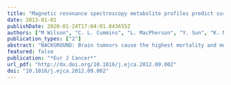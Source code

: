 ```yaml
---
title: "Magnetic resonance spectroscopy metabolite profiles predict survival in paediatric brain tumours."
date: 2013-01-01
publishDate: 2020-01-24T17:04:01.043655Z
authors: ["M Wilson", "C. L. Cummins", "L. MacPherson", "Y. Sun", "K. Natarajan", "R. G. Grundy", "T. N. Arvanitis", "R. A. Kauppinen", "A. C. Peet"]
publication_types: ["2"]
abstract: "BACKGROUND: Brain tumours cause the highest mortality and morbidity rate of all childhood tumour groups and new methods are required to improve clinical management. (1)H magnetic resonance spectroscopy (MRS) allows non-invasive concentration measurements of small molecules present in tumour tissue, providing clinically useful imaging biomarkers. The primary aim of this study was to investigate whether MRS detectable molecules can predict the survival of paediatric brain tumour patients. PATIENTS AND METHODS: Short echo time (30ms) single voxel (1)H MRS was performed on children attending Birmingham Children's Hospital with a suspected brain tumour and 115 patients were included in the survival analysis. Patients were followed-up for a median period of 35months and Cox-Regression was used to establish the prognostic value of individual MRS detectable molecules. A multivariate model of survival was also investigated to improve prognostic power. RESULTS: Lipids and scyllo-inositol predicted poor survival whilst glutamine and N-acetyl aspartate predicted improved survival (p<0.05). A multivariate model of survival based on three MRS biomarkers predicted survival with a similar accuracy to histologic grading (p<5e-5). A negative correlation between lipids and glutamine was found, suggesting a functional link between these molecules. CONCLUSIONS: MRS detectable biomolecules have been identified that predict survival of paediatric brain tumour patients across a range of tumour types. The evaluation of these biomarkers in large prospective studies of specific tumour types should be undertaken. The correlation between lipids and glutamine provides new insight into paediatric brain tumour metabolism that may present novel targets for therapy."
featured: false
publication: "*Eur J Cancer*"
url_pdf: "http://dx.doi.org/10.1016/j.ejca.2012.09.002"
doi: "10.1016/j.ejca.2012.09.002"
---
```


